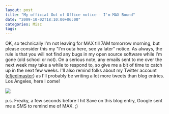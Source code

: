 ```yaml
---
layout: post
title: "My official Out of Office notice - I'm MAX Bound"
date: "2009-10-02T18:10:00+06:00"
categories: Misc 
tags: 
---
```


OK, so technically I'm not leaving for MAX till 7AM tomorrow morning, but please consider this my "I'm outa here, see ya later" notice. As always, the rule is that you will not find any bugs in my open source software while I'm gone (old school or not). On a serious note, any emails sent to me over the next week may take a while to respond to, so give me a bit of time to catch up in the next few weeks. I'll also remind folks about my Twitter account (<a href="http://twitter.com/cfjedimaster">cfjedimaster</a>) as I'll probably be writing a lot more tweets than blog entries. Los Angeles, here I come!

<img src="https://static.raymondcamden.com/images/IMG_0406.JPG" />

p.s. Freaky, a few seconds before I hit Save on this blog entry, Google sent me a SMS to remind me of MAX. ;)